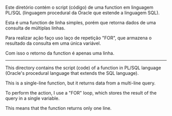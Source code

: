 Este diretório contém o script (código) de uma function em linguagem PL/SQL (linguagem procedural da Oracle que estende a linguagem SQL).

Esta é uma function de linha simples, porém que retorna dados de uma consulta de múltiplas linhas.

Para realizar ação faço uso laço de repetição "FOR", que armazena o resultado da consulta em uma única variável.

Com isso o retorno da function é apenas uma linha.


---------------------------------------------------------------------------------------------------------


This directory contains the script (code) of a function in PL/SQL language (Oracle's procedural language that extends the SQL language).

This is a single-line function, but it returns data from a multi-line query.

To perform the action, I use a "FOR" loop, which stores the result of the query in a single variable.

This means that the function returns only one line.
